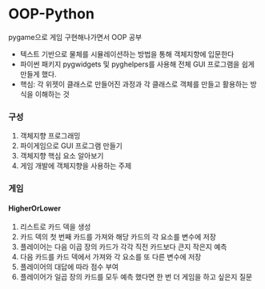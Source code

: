# OOP-Python
pygame으로 게임 구현해나가면서 OOP 공부

- 텍스트 기반으로 물체를 시뮬레이션하는 방법을 통해 객체지향에 입문한다
- 파이썬 패키지 pygwidgets 및 pyghelpers를 사용해 전체 GUI 프로그램을 쉽게 만들게 했다.
- 핵심: 각 위젯이 클래스로 만들어진 과정과 각 클래스로 객체를 만들고 활용하는 방식을 이해하는 것

### 구성
1. 객체지향 프로그래밍
2. 파이게임으로 GUI 프로그램 만들기
3. 객체지향 핵심 요소 알아보기
4. 게임 개발에 객체지향을 사용하는 주제

### 게임
#### HigherOrLower
1. 리스트로 카드 덱을 생성
2. 카드 덱의 첫 번째 카드를 가져와 해당 카드의 각 요소를 변수에 저장
3. 플레이어는 다음 이곱 장의 카드가 각각 직전 카드보다 큰지 작은지 예측
4. 다음 카드를 카드 덱에서 가져와 각 요소를 또 다른 변수에 저장
5. 플레이어의 대답에 따라 점수 부여
6. 플레이어가 일곱 장의 카드를 모두 예측 했다면 한 번 더 게임을 하고 싶은지 질문